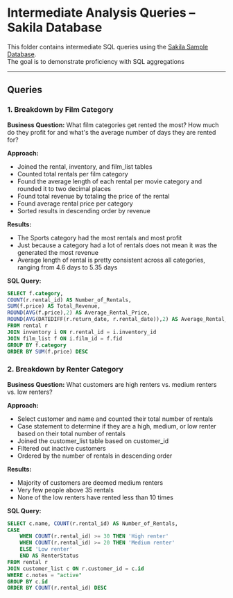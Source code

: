 # Intermediate Analysis Queries – Sakila Database

This folder contains intermediate SQL queries using the [Sakila Sample Database](https://dev.mysql.com/doc/index-other.html).  
The goal is to demonstrate proficiency with SQL aggregations

---

## Queries

### 1. Breakdown by Film Category
**Business Question:** What film categories get rented the most? How much do they profit for and what's the average number of days they are rented for?  

**Approach:**
- Joined the rental, inventory, and film_list tables
- Counted total rentals per film category
- Found the average length of each rental per movie category and rounded it to two decimal places
- Found total revenue by totaling the price of the rental
- Found average rental price per category
- Sorted results in descending order by revenue

**Results:**

- The Sports category had the most rentals and most profit
- Just because a category had a lot of rentals does not mean it was the generated the most revenue
- Average length of rental is pretty consistent across all categories, ranging from 4.6 days to 5.35 days

**SQL Query:**
```sql
SELECT f.category, 
COUNT(r.rental_id) AS Number_of_Rentals, 
SUM(f.price) AS Total_Revenue,
ROUND(AVG(f.price),2) AS Average_Rental_Price,
ROUND(AVG(DATEDIFF(r.return_date, r.rental_date)),2) AS Average_Rental_Length
FROM rental r
JOIN inventory i ON r.rental_id = i.inventory_id
JOIN film_list f ON i.film_id = f.fid
GROUP BY f.category
ORDER BY SUM(f.price) DESC
```

### 2. Breakdown by Renter Category
**Business Question:** What customers are high renters vs. medium renters vs. low renters?

**Approach:**
- Select customer and name and counted their total number of rentals
- Case statement to determine if they are a high, medium, or low renter based on their total number of rentals
- Joined the customer_list table based on customer_id
- Filtered out inactive customers
- Ordered by the number of rentals in descending order

**Results:**
- Majority of customers are deemed medium renters
- Very few people above 35 rentals
- None of the low renters have rented less than 10 times

**SQL Query:**
```sql
SELECT c.name, COUNT(r.rental_id) AS Number_of_Rentals, 
CASE 
	WHEN COUNT(r.rental_id) >= 30 THEN 'High renter'
    WHEN COUNT(r.rental_id) >= 20 THEN 'Medium renter'
    ELSE 'Low renter'
    END AS RenterStatus
FROM rental r
JOIN customer_list c ON r.customer_id = c.id
WHERE c.notes = "active"
GROUP BY c.id
ORDER BY COUNT(r.rental_id) DESC
```






